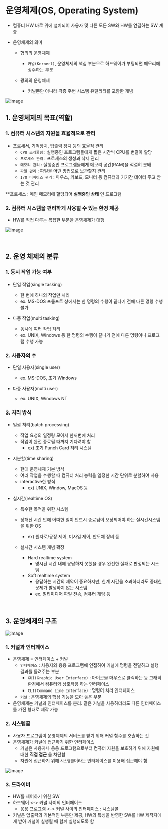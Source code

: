 # 운영체제(OS, Operating System)

- 컴퓨터 HW 바로 위에 설치되어 사용자 및 다른 모든 SW와 HW를 연결하는 SW 계층

- 운영체제의 의미
    - 협의의 운영체제
        - `커널(Kernerl)`, 운영체제의 핵심 부분으로 하드웨어가 부팅되면 메모리에 상주하는 부분

    - 광의의 운영체제
        - 커널뿐만 아니라 각종 주변 시스템 유틸리티를 포함한 개념


![image](https://user-images.githubusercontent.com/89024993/194731997-0a2ceccd-043c-4af8-88d9-5a3435f21369.png)



## 1. 운영체제의 목표(역할)

### 1. 컴퓨터 시스템의 __자원을 효율적으로 관리__

- 프로세서, 기억장치, 입출력 장치 등의 효율적 관리
    - `CPU 스케줄링` : 실행중인 프로그램들에게 짧은 시간씩 CPU를 번갈아 할당
    - `프로세스 관리` : 프로세스의 생성과 삭제 관리
    - `메모리 관리` : 실행중인 프로그램들에게 메모리 공간(RAM)을 적절히 분배
    - `파일 관리` : 파일을 어떤 방법으로 보관할지 관리
    - `I/O 디바이스 관리` : 마우스, 키보드, 모니터 등 컴퓨터과 기기간 데이터 주고 받는 것 관리

**프로세스 : 메인 메모리에 할당되어 __실행중인 상태__ 인 프로그램

### 2. 컴퓨터 시스템을 편리하게 사용할 수 있는 환경 제공
- HW를 직접 다루는 복잡한 부분을 운영체제가 대행


![image](https://user-images.githubusercontent.com/89024993/194732395-821831ed-57d6-4343-a08d-bf7d363ef204.png)



<br>

## 2. 운영 체제의 분류

### 1. 동시 작업 가능 여부

- 단일 작업(single tasking)
    - 한 번에 하나의 작업만 처리
    - ex. MS-DOS 프롬프트 상에서는 한 명령의 수행이 끝나기 전에 다른 명령 수행 불가

- 다중 작업(multi tasking)
    - 동시에 여러 작업 처리
    - ex. UNIX, Windows 등 한 명령의 수행이 끝나기 전에 다른 명령이나 프로그램 수행 가능


### 2. 사용자의 수

- 단일 사용자(single user)
    - ex. MS-DOS, 초기 Windows

- 다중 사용자(multi user)
    - ex. UNIX, Windows NT


### 3. 처리 방식

- 일괄 처리(batch processing)
    - 작업 요청의 일정량 모아서 한꺼번에 처리
    - 작업이 완전 종료될 때까지 기다려야 함
        - ex) 초기 Punch Card 처리 시스템


- 시분할(time sharing)
    - 현대 운영체제 기본 방식
    - 여러 작업을 수행할 때 컴퓨터 처리 능력을 일정한 시간 단위로 분할하여 사용
    - interactive한 방식
        - ex) UNIX, Window, MacOS 등

- 실시간(realtime OS)
    - 특수한 목적을 위한 시스템
    - 정해진 시간 안에 어떠한 일이 반드시 종료됨이 보장되어야 하는 실시간시스템을 위한 OS
        - ex) 원자로/공장 제어, 미사일 제어, 반도체 장비 등
    
    - 실시간 시스템 개념 확장
        - Hard realtime system
            - 명시된 시간 내에 응답하지 못했을 경우 완전한 실패로 판정되는 시스템
        - Soft realtime system
            - 응답하는 시간의 제약이 중요하지만, 한계 시간을 초과하더라도 중대한 문제가 발생하지 않는 시스템
            - ex. 멀티미디어 파일 전송, 컴퓨터 게임 등

<br>

## 3. 운영체제의 구조

![image](https://img1.daumcdn.net/thumb/R1280x0/?scode=mtistory2&fname=https%3A%2F%2Fk.kakaocdn.net%2Fdn%2FcJ84tb%2FbtqAPdSabnz%2Fs0q7cFCvcRxyyZtgmso6U0%2Fimg.png)

### 1. 커널과 인터페이스

- 운영체제 = 인터페이스  + 커널
    - `인터페이스` : 사용자와 응용 프로그램에 인접하여 커널에 명령을 전달하고 실행 결과를 돌려주는 부분
        - `GUI(Graphic User Interface)` : 아이콘을 마우스로 클릭하는 등 그래픽 환경에서 컴퓨터와 상호작용 하는 인터페이스
        - `CLI(Command Line Interface)` : 명령어 처리 인터페이스
    - `커널` : 운영체제의 핵심 기능을 모아 놓은 부분
- 운영체제는 커널과 인터페이스를 분리. 같은 커널을 사용하더라도 다른 인터페이스를 가진 형태로 제작 가능


### 2. 시스템콜

- 사용자 프로그램이 운영체제의 서비스를 받기 위해 커널 함수를 호출하는 것
- 운영체제가 커널에 접근하기 위한 인터페이스
    - 커널은 사용자나 응용 프로그램으로부터 컴퓨터 자원을 보호하기 위해 자원에 대한 __직접 접근__ 을 차단함
    - 자원에 접근하기 위해 `시스템콜`이라는 인터페이스를 이용해 접근해야 함


![image](https://img1.daumcdn.net/thumb/R1280x0/?scode=mtistory2&fname=https%3A%2F%2Fk.kakaocdn.net%2Fdn%2FcJszcw%2FbtqAQmH8X8G%2FooZMik5kmHQMlUzLxvbXK1%2Fimg.png)

### 3. 드라이버

- HW를 제어하기 위한 SW
- 하드웨어 <-> 커널 사이의 인터페이스
    - 응용 프로그램 <-> 커널 사이의 인터페이스 : 시스템콜
- 커널은 입출력의 기본적인 부분만 제공, HW의 특성을 반영한 SW를 HW 제작자에게 받아 커널이 실행될 때 함께 실행되도록 함
